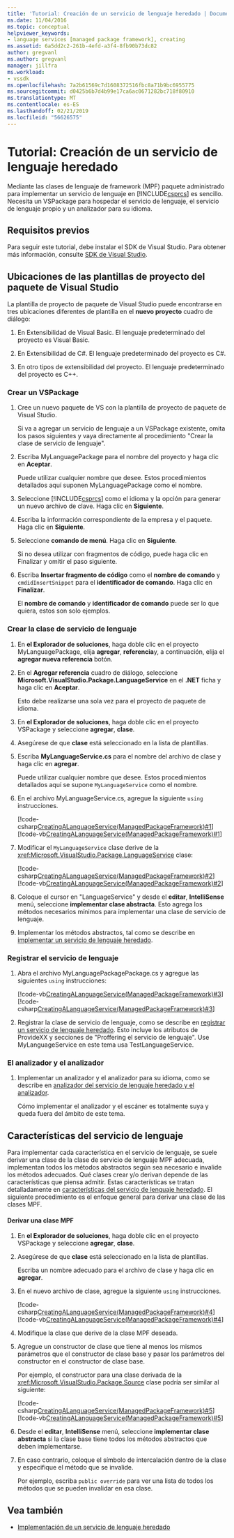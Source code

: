 ```yaml
---
title: 'Tutorial: Creación de un servicio de lenguaje heredado | Documentos de Microsoft'
ms.date: 11/04/2016
ms.topic: conceptual
helpviewer_keywords:
- language services [managed package framework], creating
ms.assetid: 6a5dd2c2-261b-4efd-a3f4-8fb90b73dc82
author: gregvanl
ms.author: gregvanl
manager: jillfra
ms.workload:
- vssdk
ms.openlocfilehash: 7a2b61569c7d1608372516fbc8a71b9bc6955775
ms.sourcegitcommit: d0425b6b7d4b99e17ca6ac0671282bc718f80910
ms.translationtype: MT
ms.contentlocale: es-ES
ms.lasthandoff: 02/21/2019
ms.locfileid: "56626575"
---
```

# <a name="walkthrough-creating-a-legacy-language-service"></a>Tutorial: Creación de un servicio de lenguaje heredado
Mediante las clases de lenguaje de framework (MPF) paquete administrado para implementar un servicio de lenguaje en [!INCLUDE[csprcs](../../data-tools/includes/csprcs_md.md)] es sencillo. Necesita un VSPackage para hospedar el servicio de lenguaje, el servicio de lenguaje propio y un analizador para su idioma.

## <a name="prerequisites"></a>Requisitos previos
 Para seguir este tutorial, debe instalar el SDK de Visual Studio. Para obtener más información, consulte [SDK de Visual Studio](../../extensibility/visual-studio-sdk.md).

## <a name="locations-for-the-visual-studio-package-project-template"></a>Ubicaciones de las plantillas de proyecto del paquete de Visual Studio
 La plantilla de proyecto de paquete de Visual Studio puede encontrarse en tres ubicaciones diferentes de plantilla en el **nuevo proyecto** cuadro de diálogo:

1.  En Extensibilidad de Visual Basic. El lenguaje predeterminado del proyecto es Visual Basic.

2.  En Extensibilidad de C#. El lenguaje predeterminado del proyecto es C#.

3.  En otro tipos de extensibilidad del proyecto. El lenguaje predeterminado del proyecto es C++.

### <a name="create-a-vspackage"></a>Crear un VSPackage

1. Cree un nuevo paquete de VS con la plantilla de proyecto de paquete de Visual Studio.

    Si va a agregar un servicio de lenguaje a un VSPackage existente, omita los pasos siguientes y vaya directamente al procedimiento "Crear la clase de servicio de lenguaje".

2. Escriba MyLanguagePackage para el nombre del proyecto y haga clic en **Aceptar**.

    Puede utilizar cualquier nombre que desee. Estos procedimientos detallados aquí suponen MyLanguagePackage como el nombre.

3. Seleccione [!INCLUDE[csprcs](../../data-tools/includes/csprcs_md.md)] como el idioma y la opción para generar un nuevo archivo de clave. Haga clic en **Siguiente**.

4. Escriba la información correspondiente de la empresa y el paquete. Haga clic en **Siguiente**.

5. Seleccione **comando de menú**. Haga clic en **Siguiente**.

    Si no desea utilizar con fragmentos de código, puede haga clic en Finalizar y omitir el paso siguiente.

6. Escriba **Insertar fragmento de código** como el **nombre de comando** y `cmdidInsertSnippet` para el **identificador de comando**. Haga clic en **Finalizar**.

    El **nombre de comando** y **identificador de comando** puede ser lo que quiera, estos son solo ejemplos.

### <a name="create-the-language-service-class"></a>Crear la clase de servicio de lenguaje

1.  En **el Explorador de soluciones**, haga doble clic en el proyecto MyLanguagePackage, elija **agregar**, **referencia**y, a continuación, elija el **agregar nueva referencia** botón.

2.  En el **Agregar referencia** cuadro de diálogo, seleccione **Microsoft.VisualStudio.Package.LanguageService** en el **.NET** ficha y haga clic en **Aceptar**.

     Esto debe realizarse una sola vez para el proyecto de paquete de idioma.

3.  En **el Explorador de soluciones**, haga doble clic en el proyecto VSPackage y seleccione **agregar**, **clase**.

4.  Asegúrese de que **clase** está seleccionado en la lista de plantillas.

5.  Escriba **MyLanguageService.cs** para el nombre del archivo de clase y haga clic en **agregar**.

     Puede utilizar cualquier nombre que desee. Estos procedimientos detallados aquí se supone `MyLanguageService` como el nombre.

6.  En el archivo MyLanguageService.cs, agregue la siguiente `using` instrucciones.

     [!code-csharp[CreatingALanguageService(ManagedPackageFramework)#1](../../extensibility/internals/codesnippet/CSharp/walkthrough-creating-a-legacy-language-service_1.cs)]
     [!code-vb[CreatingALanguageService(ManagedPackageFramework)#1](../../extensibility/internals/codesnippet/VisualBasic/walkthrough-creating-a-legacy-language-service_1.vb)]

7.  Modificar el `MyLanguageService` clase derive de la <xref:Microsoft.VisualStudio.Package.LanguageService> clase:

     [!code-csharp[CreatingALanguageService(ManagedPackageFramework)#2](../../extensibility/internals/codesnippet/CSharp/walkthrough-creating-a-legacy-language-service_2.cs)]
     [!code-vb[CreatingALanguageService(ManagedPackageFramework)#2](../../extensibility/internals/codesnippet/VisualBasic/walkthrough-creating-a-legacy-language-service_2.vb)]

8.  Coloque el cursor en "LanguageService" y desde el **editar**, **IntelliSense** menú, seleccione **implementar clase abstracta**. Esto agrega los métodos necesarios mínimos para implementar una clase de servicio de lenguaje.

9. Implementar los métodos abstractos, tal como se describe en [implementar un servicio de lenguaje heredado](../../extensibility/internals/implementing-a-legacy-language-service2.md).

### <a name="register-the-language-service"></a>Registrar el servicio de lenguaje

1.  Abra el archivo MyLanguagePackagePackage.cs y agregue las siguientes `using` instrucciones:

     [!code-vb[CreatingALanguageService(ManagedPackageFramework)#3](../../extensibility/internals/codesnippet/VisualBasic/walkthrough-creating-a-legacy-language-service_3.vb)]
     [!code-csharp[CreatingALanguageService(ManagedPackageFramework)#3](../../extensibility/internals/codesnippet/CSharp/walkthrough-creating-a-legacy-language-service_3.cs)]

2.  Registrar la clase de servicio de lenguaje, como se describe en [registrar un servicio de lenguaje heredado](../../extensibility/internals/registering-a-legacy-language-service1.md). Esto incluye los atributos de ProvideXX y secciones de "Proffering el servicio de lenguaje". Use MyLanguageService en este tema usa TestLanguageService.

### <a name="the-parser-and-scanner"></a>El analizador y el analizador

1.  Implementar un analizador y el analizador para su idioma, como se describe en [analizador del servicio de lenguaje heredado y el analizador](../../extensibility/internals/legacy-language-service-parser-and-scanner.md).

     Cómo implementar el analizador y el escáner es totalmente suya y queda fuera del ámbito de este tema.

## <a name="language-service-features"></a>Características del servicio de lenguaje
 Para implementar cada característica en el servicio de lenguaje, se suele derivar una clase de la clase de servicio de lenguaje MPF adecuada, implementan todos los métodos abstractos según sea necesario e invalide los métodos adecuados. Qué clases crear y/o derivan depende de las características que piensa admitir. Estas características se tratan detalladamente en [características del servicio de lenguaje heredado](../../extensibility/internals/legacy-language-service-features1.md). El siguiente procedimiento es el enfoque general para derivar una clase de las clases MPF.

#### <a name="deriving-from-an-mpf-class"></a>Derivar una clase MPF

1.  En **el Explorador de soluciones**, haga doble clic en el proyecto VSPackage y seleccione **agregar**, **clase**.

2.  Asegúrese de que **clase** está seleccionado en la lista de plantillas.

     Escriba un nombre adecuado para el archivo de clase y haga clic en **agregar**.

3.  En el nuevo archivo de clase, agregue la siguiente `using` instrucciones.

     [!code-csharp[CreatingALanguageService(ManagedPackageFramework)#4](../../extensibility/internals/codesnippet/CSharp/walkthrough-creating-a-legacy-language-service_4.cs)]
     [!code-vb[CreatingALanguageService(ManagedPackageFramework)#4](../../extensibility/internals/codesnippet/VisualBasic/walkthrough-creating-a-legacy-language-service_4.vb)]

4.  Modifique la clase que derive de la clase MPF deseada.

5.  Agregue un constructor de clase que tiene al menos los mismos parámetros que el constructor de clase base y pasar los parámetros del constructor en el constructor de clase base.

     Por ejemplo, el constructor para una clase derivada de la <xref:Microsoft.VisualStudio.Package.Source> clase podría ser similar al siguiente:

     [!code-csharp[CreatingALanguageService(ManagedPackageFramework)#5](../../extensibility/internals/codesnippet/CSharp/walkthrough-creating-a-legacy-language-service_5.cs)]
     [!code-vb[CreatingALanguageService(ManagedPackageFramework)#5](../../extensibility/internals/codesnippet/VisualBasic/walkthrough-creating-a-legacy-language-service_5.vb)]

6.  Desde el **editar**, **IntelliSense** menú, seleccione **implementar clase abstracta** si la clase base tiene todos los métodos abstractos que deben implementarse.

7.  En caso contrario, coloque el símbolo de intercalación dentro de la clase y especifique el método que se invalide.

     Por ejemplo, escriba `public override` para ver una lista de todos los métodos que se pueden invalidar en esa clase.

## <a name="see-also"></a>Vea también
- [Implementación de un servicio de lenguaje heredado](../../extensibility/internals/implementing-a-legacy-language-service1.md)